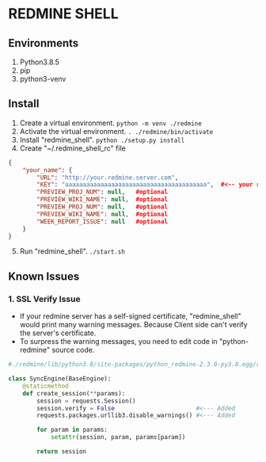 # REDMINE SHELL

## Environments

1. Python3.8.5
2. pip
3. python3-venv


## Install

1. Create a virtual environment. `python -m venv ./redmine`
2. Activate the virtual environment. `. ./redmine/bin/activate`
3. Install "redmine_shell". `python ./setup.py install`
4. Create "~/.redmine_shell_rc" file
```json
{
    "your_name": {
        "URL": "http://your.redmine.server.com",
        "KEY": "aaaaaaaaaaaaaaaaaaaaaaaaaaaaaaaaaaaaaaaa",  #<-- your redmine key
        "PREVIEW_PROJ_NUM": null,   #optional
        "PREVIEW_WIKI_NAME": null,  #optional
        "PREVIEW_PROJ_NUM": null,   #optional
        "PREVIEW_WIKI_NAME": null,  #optional
        "WEEK_REPORT_ISSUE": null   #optional
    }
}
```
5. Run "redmine_shell". `./start.sh`


## Known Issues

### 1. SSL Verify Issue

* If your redmine server has a self-signed certificate, "redmine_shell" would print many warning messages.
  Because Client side can't verify the server's certificate.
* To surpress the warning messages, you need to edit code in "python-redmine" source code.

```python
#./redmine/lib/python3.8/site-packages/python_redmine-2.3.0-py3.8.egg/redminelib/engines/sync.py

class SyncEngine(BaseEngine):
    @staticmethod
    def create_session(**params):
        session = requests.Session()
        session.verify = False                       #<--- Added
        requests.packages.urllib3.disable_warnings() #<--- Added

        for param in params:
            setattr(session, param, params[param])

        return session
```
